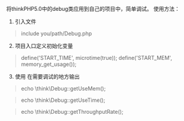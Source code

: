 将thinkPHP5.0中的debug类应用到自己的项目中，简单调试。
使用方法：
  1. 引入文件
  
  >include you/path/Debug.php
  2. 项目入口定义初始化变量
  
  >define('START_TIME', microtime(true));
  >define('START_MEM', memory_get_usage());
  
  3. 使用
  在需要调试的地方输出
  
  >echo  \think\Debug::getUseMem();
  
  >echo \think\Debug::getUseTime();
  
  >echo \think\Debug::getThroughputRate();

